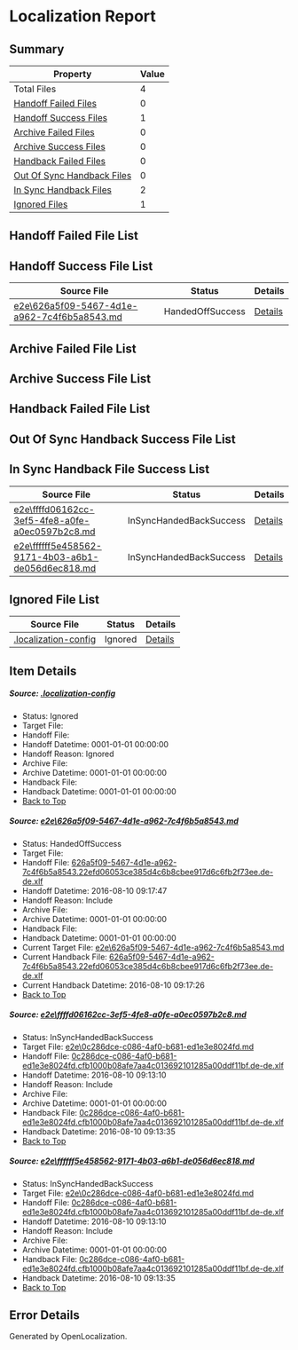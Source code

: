 # <a name='report-top'></a> Localization Report

## Summary
 Property | Value 
 -------- | ----- 
 Total Files | 4
[ Handoff Failed Files ](#handoff-failed-list)| 0
[ Handoff Success Files ](#handoff-success-list)| 1
[ Archive Failed Files ](#archive-failed-list)| 0
[ Archive Success Files ](#archive-success-list)| 0
[ Handback Failed Files ](#handback-failed-list)| 0
[ Out Of Sync Handback Files ](#outofsync-handback-success-list)| 0
[ In Sync Handback Files ](#insync-handback-success-list)| 2
[ Ignored Files ](#ignored-list)| 1

## <a name='handoff-failed-list'></a> Handoff Failed File List

## <a name='handoff-success-list'></a> Handoff Success File List
 Source File | Status | Details 
 ----------- | ------ | ------- 
 [e2e\626a5f09-5467-4d1e-a962-7c4f6b5a8543.md](https://github.com/OpenLocalizationTestOrg/oltest/blob/10c3d6671c4baa571f800296897d9011553bc0ce/e2e/626a5f09-5467-4d1e-a962-7c4f6b5a8543.md) | HandedOffSuccess | [Details](#cdfab19d048257d3694222d8846f24c326455d5a1)

## <a name='archive-failed-list'></a> Archive Failed File List

## <a name='archive-success-list'></a> Archive Success File List

## <a name='handback-failed-list'></a> Handback Failed File List

## <a name='outofsync-handback-success-list'></a> Out Of Sync Handback Success File List

## <a name='insync-handback-success-list'></a> In Sync Handback File Success List
 Source File | Status | Details 
 ----------- | ------ | ------- 
 [e2e\ffffd06162cc-3ef5-4fe8-a0fe-a0ec0597b2c8.md](https://github.com/OpenLocalizationTestOrg/oltest/blob/039652e5b4451b4df564bc30557d1b4d1f7b741f/e2e/ffffd06162cc-3ef5-4fe8-a0fe-a0ec0597b2c8.md) | InSyncHandedBackSuccess | [Details](#2086c53fc99ce958c5718a9b73c494c287cad8582)
 [e2e\ffffff5e458562-9171-4b03-a6b1-de056d6ec818.md](https://github.com/OpenLocalizationTestOrg/oltest/blob/10c3d6671c4baa571f800296897d9011553bc0ce/e2e/ffffff5e458562-9171-4b03-a6b1-de056d6ec818.md) | InSyncHandedBackSuccess | [Details](#2086c53fc99ce958c5718a9b73c494c287cad8583)

## <a name='ignored-list'></a> Ignored File List
 Source File | Status | Details 
 ----------- | ------ | ------- 
 [.localization-config](https://github.com/OpenLocalizationTestOrg/oltest/blob/10c3d6671c4baa571f800296897d9011553bc0ce/.localization-config) | Ignored | [Details](#3d4f252ac210baf56311d7e97dcc2db10974dbd20)

## Item Details
##### <a name='3d4f252ac210baf56311d7e97dcc2db10974dbd20'></a> Source: [.localization-config](https://github.com/OpenLocalizationTestOrg/oltest/blob/10c3d6671c4baa571f800296897d9011553bc0ce/.localization-config)
* Status: Ignored
* Target File: 
* Handoff File: 
* Handoff Datetime: 0001-01-01 00:00:00
* Handoff Reason: Ignored
* Archive File: 
* Archive Datetime: 0001-01-01 00:00:00
* Handback File: 
* Handback Datetime: 0001-01-01 00:00:00
* [Back to Top](#report-top)

##### <a name='cdfab19d048257d3694222d8846f24c326455d5a1'></a> Source: [e2e\626a5f09-5467-4d1e-a962-7c4f6b5a8543.md](https://github.com/OpenLocalizationTestOrg/oltest/blob/10c3d6671c4baa571f800296897d9011553bc0ce/e2e/626a5f09-5467-4d1e-a962-7c4f6b5a8543.md)
* Status: HandedOffSuccess
* Target File: 
* Handoff File: [626a5f09-5467-4d1e-a962-7c4f6b5a8543.22efd06053ce385d4c6b8cbee917d6c6fb2f73ee.de-de.xlf](https://github.com/OpenLocalizationTestOrg/olhandoff-e2e/blob/e54451a27d564a03024cbd499e6388526fb1b008/ol-handoff/OpenLocalizationTestOrg/ol-test-dede/ci/ht/626a5f09-5467-4d1e-a962-7c4f6b5a8543.22efd06053ce385d4c6b8cbee917d6c6fb2f73ee.de-de.xlf)
* Handoff Datetime: 2016-08-10 09:17:47
* Handoff Reason: Include
* Archive File: 
* Archive Datetime: 0001-01-01 00:00:00
* Handback File: 
* Handback Datetime: 0001-01-01 00:00:00
* Current Target File: [e2e\626a5f09-5467-4d1e-a962-7c4f6b5a8543.md](https://github.com/OpenLocalizationTestOrg/ol-test-dede/blob/7b097d91ffc6617e53b31e5d54ec26f1b5aad364/e2e/626a5f09-5467-4d1e-a962-7c4f6b5a8543.md)
* Current Handback File: [626a5f09-5467-4d1e-a962-7c4f6b5a8543.22efd06053ce385d4c6b8cbee917d6c6fb2f73ee.de-de.xlf](https://github.com/OpenLocalizationTestOrg/olhandback-e2e/blob/adbd12afd2e05223bbb33ac88275eb2ff5f75778/ol-handback/OpenLocalizationTestOrg/ol-test-dede/ci/ht/626a5f09-5467-4d1e-a962-7c4f6b5a8543.22efd06053ce385d4c6b8cbee917d6c6fb2f73ee.de-de.xlf)
* Current Handback Datetime: 2016-08-10 09:17:26
* [Back to Top](#report-top)

##### <a name='2086c53fc99ce958c5718a9b73c494c287cad8582'></a> Source: [e2e\ffffd06162cc-3ef5-4fe8-a0fe-a0ec0597b2c8.md](https://github.com/OpenLocalizationTestOrg/oltest/blob/039652e5b4451b4df564bc30557d1b4d1f7b741f/e2e/ffffd06162cc-3ef5-4fe8-a0fe-a0ec0597b2c8.md)
* Status: InSyncHandedBackSuccess
* Target File: [e2e\0c286dce-c086-4af0-b681-ed1e3e8024fd.md](https://github.com/OpenLocalizationTestOrg/ol-test-dede/blob/90bb50f1ecc5390ebd8a5d129760607c9b03d845/e2e/0c286dce-c086-4af0-b681-ed1e3e8024fd.md)
* Handoff File: [0c286dce-c086-4af0-b681-ed1e3e8024fd.cfb1000b08afe7aa4c013692101285a00ddf11bf.de-de.xlf](https://github.com/OpenLocalizationTestOrg/olhandoff-e2e/blob/ccf040993e04e357c732ed11746d10f8ffd3c37b/ol-handoff/OpenLocalizationTestOrg/ol-test-dede/ci/ht/0c286dce-c086-4af0-b681-ed1e3e8024fd.cfb1000b08afe7aa4c013692101285a00ddf11bf.de-de.xlf)
* Handoff Datetime: 2016-08-10 09:13:10
* Handoff Reason: Include
* Archive File: 
* Archive Datetime: 0001-01-01 00:00:00
* Handback File: [0c286dce-c086-4af0-b681-ed1e3e8024fd.cfb1000b08afe7aa4c013692101285a00ddf11bf.de-de.xlf](https://github.com/OpenLocalizationTestOrg/olhandback-e2e/blob/82f28deaee5fd7318a2460c0816446a677d12b55/ol-handback/OpenLocalizationTestOrg/ol-test-dede/ci/ht/0c286dce-c086-4af0-b681-ed1e3e8024fd.cfb1000b08afe7aa4c013692101285a00ddf11bf.de-de.xlf)
* Handback Datetime: 2016-08-10 09:13:35
* [Back to Top](#report-top)

##### <a name='2086c53fc99ce958c5718a9b73c494c287cad8583'></a> Source: [e2e\ffffff5e458562-9171-4b03-a6b1-de056d6ec818.md](https://github.com/OpenLocalizationTestOrg/oltest/blob/10c3d6671c4baa571f800296897d9011553bc0ce/e2e/ffffff5e458562-9171-4b03-a6b1-de056d6ec818.md)
* Status: InSyncHandedBackSuccess
* Target File: [e2e\0c286dce-c086-4af0-b681-ed1e3e8024fd.md](https://github.com/OpenLocalizationTestOrg/ol-test-dede/blob/90bb50f1ecc5390ebd8a5d129760607c9b03d845/e2e/0c286dce-c086-4af0-b681-ed1e3e8024fd.md)
* Handoff File: [0c286dce-c086-4af0-b681-ed1e3e8024fd.cfb1000b08afe7aa4c013692101285a00ddf11bf.de-de.xlf](https://github.com/OpenLocalizationTestOrg/olhandoff-e2e/blob/ccf040993e04e357c732ed11746d10f8ffd3c37b/ol-handoff/OpenLocalizationTestOrg/ol-test-dede/ci/ht/0c286dce-c086-4af0-b681-ed1e3e8024fd.cfb1000b08afe7aa4c013692101285a00ddf11bf.de-de.xlf)
* Handoff Datetime: 2016-08-10 09:13:10
* Handoff Reason: Include
* Archive File: 
* Archive Datetime: 0001-01-01 00:00:00
* Handback File: [0c286dce-c086-4af0-b681-ed1e3e8024fd.cfb1000b08afe7aa4c013692101285a00ddf11bf.de-de.xlf](https://github.com/OpenLocalizationTestOrg/olhandback-e2e/blob/82f28deaee5fd7318a2460c0816446a677d12b55/ol-handback/OpenLocalizationTestOrg/ol-test-dede/ci/ht/0c286dce-c086-4af0-b681-ed1e3e8024fd.cfb1000b08afe7aa4c013692101285a00ddf11bf.de-de.xlf)
* Handback Datetime: 2016-08-10 09:13:35
* [Back to Top](#report-top)


## Error Details

Generated by OpenLocalization.
